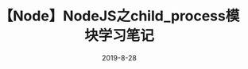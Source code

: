---
title: 【Node】NodeJS之child_process模块学习笔记
date: 2019-8-28
categories: 
- 后端
tags: 
- Node
- JS
---